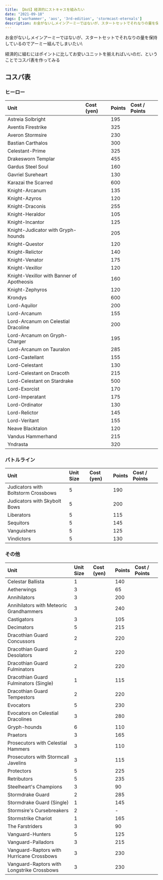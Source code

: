 ```yaml
---
title: 【AoS】経済的にストキャスを組みたい
date: "2021-09-18"
tags: ['warhammer', 'aos', '3rd-edition', 'stormcast-eternals']
description: お金がないしメインアーミーではないが、スタートセットでそれなりの量を保持しているのでアーミー組んでしまいたい
---
```


お金がないしメインアーミーではないが、スタートセットでそれなりの量を保持しているのでアーミー組んでしまいたい\

経済的に組むにはポイントに比してお安いユニットを揃えればいいのだ、ということでコスパ表を作ってみる

## コスパ表
### ヒーロー
| Unit | Cost (yen) | Points | Cost / Points |
| :----| :--------- | :----- | :------------ |
| Astreia Solbright |  | 195 |  |
| Aventis Firestrike |  | 325 |  |
| Averon Stormsire |  | 230 |  |
| Bastian Carthalos |  | 300 |  |
| Celestant-Prime |  | 325 |  |
| Drakesworn Templar |  | 455 |  |
| Gardus Steel Soul |  | 160 |  |
| Gavriel Sureheart |  | 130 |  |
| Karazai the Scarred |  | 600 |  |
| Knight-Arcanum |  | 135 |  |
| Knight-Azyros |  | 120 |  |
| Knight-Draconis |  | 255 |  |
| Knight-Heraldor |  | 105 |  |
| Knight-Incantor |  | 125 |  |
| Knight-Judicator with Gryph-hounds |  | 205 |  |
| Knight-Questor |  | 120 |  |
| Knight-Relictor |  | 140 |  |
| Knight-Venator |  | 175 |  |
| Knight-Vexillor |  | 120 |  |
| Knight-Vexillor with Banner of Apotheosis |  | 160 |  |
| Knight-Zephyros |  | 120 |  |
| Krondys |  | 600 |  |
| Lord-Aquilor |  | 200 |  |
| Lord-Arcanum |  | 155 |  |
| Lord-Arcanum on Celestial Dracoline |  | 200 |  |
| Lord-Arcanum on Gryph-Charger |  | 195 |  |
| Lord-Arcanum on Tauralon |  | 285 |  |
| Lord-Castellant |  | 155 |  |
| Lord-Celestant |  | 130 |  |
| Lord-Celestant on Dracoth |  | 215 |  |
| Lord-Celestant on Stardrake |  | 500 |  |
| Lord-Exorcist |  | 170 |  |
| Lord-Imperatant |  | 175 |  |
| Lord-Ordinator |  | 130 |  |
| Lord-Relictor |  | 145 |  |
| Lord-Veritant |  | 155 |  |
| Neave Blacktalon |  | 120 |  |
| Vandus Hammerhand |  | 215 |  |
| Yndrasta |  | 320 |  |
### バトルライン
| Unit | Unit Size | Cost (yen) | Points | Cost / Points |
| :----| :-------- | :--------- | :----- | :------------ |
| Judicators with Boltstorm Crossbows | 5 |  | 190 |  |
| Judicators with Skybolt Bows | 5 |  | 200 |  |
| Liberators | 5 |  | 115 |  |
| Sequitors | 5 |  | 145 |  |
| Vanguishers | 5 |  | 125 |  |
| Vindictors | 5 |  | 130 |  |
### その他
| Unit | Unit Size | Cost (yen) | Points | Cost / Points |
| :----| :-------- | :--------- | :----- | :------------ |
| Celestar Ballista | 1 |  | 140 |  |
| Aetherwings | 3 |  | 65 |  |
| Annihilators | 3 |  | 200 |  |
| Annihilators with Meteoric Grandhammers | 3 |  | 240 |  |
| Castigators | 3 |  | 105 |  |
| Decimators | 5 |  | 215 |  |
| Dracothian Guard Concussors | 2 |  | 220 |  |
| Dracothian Guard Desolators | 2 |  | 220 |  |
| Dracothian Guard Fulminators | 2 |  | 220 |  |
| Dracothian Guard Fulminators (Single) | 1 |  | 115 |  |
| Dracothian Guard Tempestors | 2 |  | 220 |  |
| Evocators | 5 |  | 230 |  |
| Evocators on Celestial Dracolines | 3 |  | 280 |  |
| Gryph-hounds | 6 |  | 110 |  |
| Praetors | 3 |  | 165 |  |
| Prosecutors with Celestial Hammers | 3 |  | 110 |  |
| Prosecutors with Stormcall Javelins | 3 |  | 115 |  |
| Protectors | 5 |  | 225 |  |
| Retributors | 5 |  | 235 |  |
| Steelheart's Champions | 3 |  | 90 |  |
| Stormdrake Guard | 2 |  | 285 |  |
| Stormdrake Guard (Single) | 1 |  | 145 |  |
| Stormsire's Cursebreakers | 2 |  | - |  |
| Stormstrike Chariot | 1 |  | 165 |  |
| The Farstriders | 3 |  | 90 |  |
| Vanguard-Hunters | 5 |  | 125 |  |
| Vanguard-Palladors | 3 |  | 215 |  |
| Vanguard-Raptors with Hurricane Crossbows | 3 |  | 230 |  |
| Vanguard-Raptors with Longstrike Crossbows | 3 |  | 230 |  |
